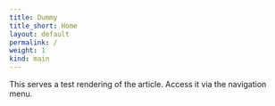 ```yaml
---
title: Dummy
title_short: Home
layout: default
permalink: /
weight: 1
kind: main
---
```


This serves a test rendering of the article.
Access it via the navigation menu.